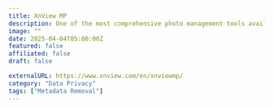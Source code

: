 ```yaml
---
title: XnView MP
description: One of the most comprehensive photo management tools available today, perfect for both beginners and professionals.
image: ""
date: 2025-04-04T05:00:00Z
featured: false
affiliated: false
draft: false

externalURL: https://www.xnview.com/en/xnviewmp/
category: "Data Privacy"
tags: ["Metadata Removal"]
---
```

